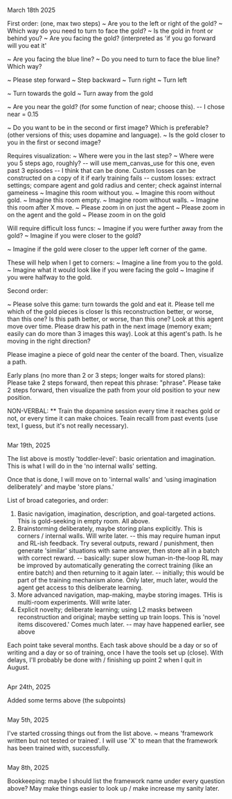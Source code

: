 March 18th 2025

First order: (one, max two steps)
~ Are you to the left or right of the gold?
~ Which way do you need to turn to face the gold?
~ Is the gold in front or behind you?
~ Are you facing the gold? (interpreted as 'if you go forward will you eat it'
 
~ Are you facing the blue line?
~ Do you need to turn to face the blue line? Which way?
 
~ Please step forward
~ Step backward
~ Turn right
~ Turn left
 
~ Turn towards the gold
~ Turn away from the gold

~ Are you near the gold? (for some function of near; choose this).
    -- I chose near = 0.15

~ Do you want to be in the second or first image? Which is preferable? (other versions of this; uses dopamine and language).
~ Is the gold closer to you in the first or second image?
 
Requires visualization:
~ Where were you in the last step?
~ Where were you 5 steps ago, roughly?
   -- will use mem_canvas_use for this one, even past 3 episodes
   -- I think that can be done. Custom losses can be constructed on a copy of it if early training fails
   -- custom losses: extract settings; compare agent and gold radius and center; check against internal gameiness
~ Imagine this room without you.
~ Imagine this room without gold.
~ Imagine this room empty.
~ Imagine room without walls.
~ Imagine this room after X move.
~ Please zoom in on just the agent
~ Please zoom in on the agent and the gold
~ Please zoom in on the gold

Will require difficult loss funcs:
~ Imagine if you were further away from the gold?
~ Imagine if you were closer to the gold?

~ Imagine if the gold were closer to the upper left corner of the game.

These will help when I get to corners:
~ Imagine a line from you to the gold.
~ Imagine what it would look like if you were facing the gold
~ Imagine if you were halfway to the gold.


Second order:

~ Please solve this game: turn towards the gold and eat it.
 Please tell me which of the gold pieces is closer
 Is this reconstruction better, or worse, than this one?
 Is this path better, or worse, than this one?
 Look at this agent move over time. Please draw his path in the next image (memory exam; easily can do more than 3 images this way).
 Look at this agent's path. Is he moving in the right direction?

 Please imagine a piece of gold near the center of the board. Then, visualize a path.

Early plans (no more than 2 or 3 steps; longer waits for stored plans):
 Please take 2 steps forward, then repeat this phrase: "phrase".
 Please take 2 steps forward, then visualize the path from your old position to your new position.

NON-VERBAL:
** Train the dopamine session every time it reaches gold or not, or every time it can make choices.
 Teain recalll from past events (use text, I guess, but it's not really necessary).

~~~~~~~~~~~~~~~~~~~~~~~~~~~~~~~~~~~~~~~~~~~~~~~~~
~~~~~~~~~~~~~~~~~~~~~~~~~~~~~~~~~~~~~~~~~~~~~~~~~

Mar 19th, 2025

The list above is mostly 'toddler-level': basic orientation and imagination.
This is what I will do in the 'no internal walls' setting.

Once that is done, I will move on to 'internal walls' and 'using imagination deliberately' and maybe 'store plans.'

List of broad categories, and order:
1) Basic navigation, imagination, description, and goal-targeted actions. This is gold-seeking in empty room. All above.
2) Brainstorming deliberately, maybe storing plans explicitly. This is corners / internal walls. Will write later.
   -- this may require human input and RL-ish feedback. Try several outputs, reward / punishment, then generate 'similar' situations with same answer, then store all in a batch with correct reward.
   -- basically: super slow human-in-the-loop RL may be improved by automatically generating the correct training (like an entire batch) and then returning to it again later.
      -- initially; this would be part of the training mechanism alone. Only later, much later, would the agent get access to this deliberate learning.
3) More advanced navigation, map-making, maybe storing images. THis is multi-room experiments. Will write later.
4) Explicit novelty; deliberate learning; using L2 masks between reconstruction and original; maybe setting up train loops. This is 'novel items discovered.' Comes much later.
   -- may have happened earlier, see above

Each point take several months. Each task above should be a day or so of writing and a day or so of training, once I have the tools set up (close).
With delays, I'll probably be done with / finishing up point 2 when I quit in August.

~~~~~~~~~~~~~~~~~~~~~~~~~~~~~~~~~~~~~~~~~~~~~~~~~
~~~~~~~~~~~~~~~~~~~~~~~~~~~~~~~~~~~~~~~~~~~~~~~~~

Apr 24th, 2025

Added some terms above (the subpoints)

~~~~~~~~~~~~~~~~~~~~~~~~~~~~~~~~~~~~~~~~~~~~~~~~~
~~~~~~~~~~~~~~~~~~~~~~~~~~~~~~~~~~~~~~~~~~~~~~~~~

May 5th, 2025

I've started crossing things out from the list above. ~ means 'framework written but not tested or trained'. I will use 'X' to mean that the framework has been trained with, successfully.

~~~~~~~~~~~~~~~~~~~~~~~~~~~~~~~~~~~~~~~~~~~~~~~~~
~~~~~~~~~~~~~~~~~~~~~~~~~~~~~~~~~~~~~~~~~~~~~~~~~

May 8th, 2025

Bookkeeping: maybe I should list the framework name under every question above? May make things easier to look up / make increase my sanity later.

